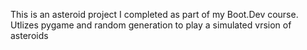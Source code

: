 This is an asteroid project I completed as part of my Boot.Dev course.  
Utlizes pygame and random generation to play a simulated vrsion of asteroids
